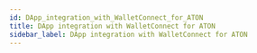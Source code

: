 ```yaml
---
id: DApp_integration_with_WalletConnect_for_ATON
title: DApp integration with WalletConnect for ATON
sidebar_label: DApp integration with WalletConnect for ATON
---
```

